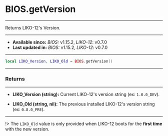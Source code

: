 # BIOS.getVersion
---

Returns LIKO-12's Version.

---

* **Available since:** _BIOS:_ v1.15.2, _LIKO-12_: v0.7.0
* **Last updated in:** _BIOS:_ v1.15.2, _LIKO-12_: v0.7.0

---

```lua
local LIKO_Version, LIKO_Old = BIOS.getVersion()
```

---
### Returns
---

* **LIKO_Version (string):** Current LIKO-12's version string (ex: `1.0.0_DEV`).

* **LIKO_Old (string, nil):** The previous installed LIKO-12's version string (ex: `0.8.0_PRE`).


---

!> The `LIKO_Old` value is only provided when LIKO-12 boots for the __first time__ with the new version.